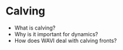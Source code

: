 # Calving
- What is calving?
- Why is it important for dynamics?
- How does WAVI deal with calving fronts?
